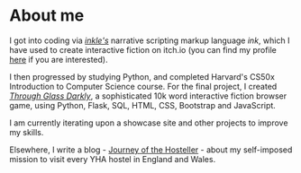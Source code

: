 # About me

I got into coding via [_inkle's_](https://www.inklestudios.com/) narrative scripting markup language _ink_, which I have used to create interactive fiction on itch.io
(you can find my profile [here](https://jack-of-qui11s.itch.io) if you are interested).

I then progressed by studying Python, and completed Harvard's CS50x Introduction to Computer Science course. For the final project, I created [_Through Glass Darkly_](https://mjnt.pythonanywhere.com/login), a sophisticated 10k word interactive fiction browser game, using Python, Flask, SQL, HTML, CSS, Bootstrap and JavaScript.

I am currently iterating upon a showcase site and other projects to improve my skills.

Elsewhere, I write a blog - [Journey of the Hosteller](https://journeyofthehosteller.blogspot.com/) - about my self-imposed mission to visit every YHA hostel in England and Wales.
